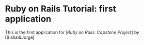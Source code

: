 # Ruby on Rails Tutorial: first application

This is the first application for
[*Ruby on Rails: Capstone Project*] by [Bishal&Jorge]